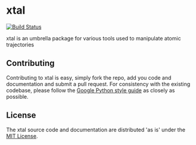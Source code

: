 # xtal

[![Build Status](https://travis-ci.org/USCCACS/xtal.svg?branch=unittests)](https://travis-ci.org/USCCACS/xtal)

xtal is an umbrella package for various tools used to manipulate atomic trajectories


## Contributing

Contributing to xtal is easy, simply fork the repo, add you code and documentation and submit a pull request. For consistency with the existing codebase, please follow the [Google Python style guide](https://google.github.io/styleguide/pyguide.html) as closely as possible.


## License

The xtal source code and documentation are distributed 'as is' under the [MIT License](LICENSE).
